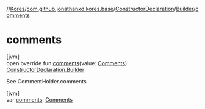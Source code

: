 //[Kores](../../../../index.md)/[com.github.jonathanxd.kores.base](../../index.md)/[ConstructorDeclaration](../index.md)/[Builder](index.md)/[comments](comments.md)

# comments

[jvm]\
open override fun [comments](comments.md)(value: [Comments](../../../com.github.jonathanxd.kores.base.comment/-comments/index.md)): [ConstructorDeclaration.Builder](index.md)

See CommentHolder.comments

[jvm]\
var [comments](comments.md): [Comments](../../../com.github.jonathanxd.kores.base.comment/-comments/index.md)
